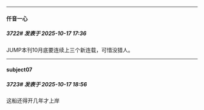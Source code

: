 ﻿
*****

####  仟音一心  
##### 3722#       发表于 2025-10-17 17:36

JUMP本刊10月底要连续上三个新连载，可惜没猎人。


*****

####  subject07  
##### 3723#       发表于 2025-10-17 18:56

这船还得开几年才上岸

